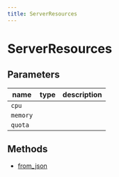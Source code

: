 ```yaml
---
title: ServerResources
---
```


# ServerResources

## Parameters

| name   | type | description |
| ------ | ---- | ----------- |
| `cpu`    |      |             |
| `memory` |      |             |
| `quota`  |      |             |

## Methods

- [from_json](#from-json)
